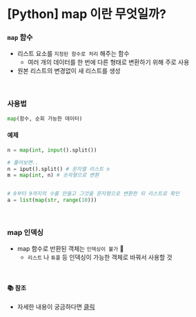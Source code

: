 # [Python] map 이란 무엇일까?

### **`map` 함수**

- 리스트 요소를 `지정된 함수로 처리` 해주는 함수
  - 여러 개의 데이터를 한 번에 다른 형태로 변환하기 위해 주로 사용
- 원본 리스트의 변경없이 새 리스트를 생성

<br />

### **사용법**

```python
map(함수, 순회 가능한 데이터)
```

#### 예제

```python
n = map(int, input().split())

# 풀어보면..
n = iput().split() # 문자열 리스트 n
m = map(int, n) # 숫자형으로 변환


# 0부터 9까지의 수를 만들고 그것을 문자형으로 변환한 뒤 리스트로 확인
a = list(map(str, range(10)))
```

<br />

### **map 인덱싱**

- map 함수로 반환된 객체는 `인덱싱이 불가` 🚨
  - `리스트` 나 `튜플` 등 인덱싱이 가능한 객체로 바꿔서 사용할 것

<br />

#### 📚 참조

- 자세한 내용이 궁금하다면 [클릭](https://docs.python.org/ko/3/library/functions.html#map)
